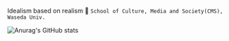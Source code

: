 Idealism based on realism
:deer: `School of Culture, Media and Society(CMS), Waseda Univ.`

![Anurag's GitHub stats](https://github-readme-stats.vercel.app/api?username=Waranziya&show_icons=true&theme=buefy)
